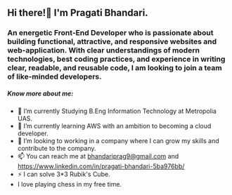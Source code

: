 ## Hi there!👋 I'm Pragati Bhandari.
### An energetic Front-End Developer who is passionate about building functional, attractive, and responsive websites and web-application. With clear understandings of modern technologies, best coding practices, and experience in writing clear, readable, and reusable code, I am looking to join a team of like-minded developers.


##### Know more about me:

- 🔭 I’m currently Studying B.Eng Information Technology at Metropolia UAS.
- 🌱 I’m currently learning AWS with an ambition to becoming a cloud developer.
- 👯 I’m looking to working in a company where I can grow my skills and contribute to the company.
- 📫 You can reach me at bhandariprag9@gmail.com and https://www.linkedin.com/in/pragati-bhandari-5ba976bb/
- ⚡ I can solve 3*3 Rubik's Cube.
- I love playing chess in my free time.
